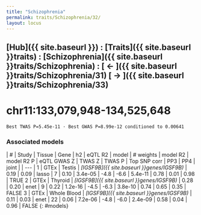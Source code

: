 ```yaml
---
title: "Schizophrenia"
permalink: traits/Schizophrenia/32/ 
layout: locus
---
```


## [Hub]({{ site.baseurl }}) : [Traits]({{ site.baseurl }}traits) : [Schizophrenia]({{ site.baseurl }}traits/Schizophrenia) :  [ ← ]({{ site.baseurl }}traits/Schizophrenia/31)  [ → ]({{ site.baseurl }}traits/Schizophrenia/33)

# chr11:133,079,948-134,525,648

`Best TWAS P=5.45e-11 · Best GWAS P=8.99e-12 conditioned to 0.00641`

<script>
Plotly.d3.csv("../32.cond.csv", function(data){ processData(data) } );
</script><div id="graph"></div>

### Associated models

| # | Study | Tissue | Gene | h2 | eQTL R2 | model | # weights | model R2 | model R2 P | eQTL GWAS Z | TWAS Z | TWAS P | Top SNP corr | PP3 | PP4 | joint |
| --- |
1 | GTEx | Testis | *[IGSF9B]({{ site.baseurl }}genes/IGSF9B)* | 0.19 | 0.09 | lasso |  7 | 0.10 | 3.4e-05 | -4.8 | -6.6 | 5.4e-11 | 0.78 | 0.01 | 0.98 |  TRUE
2 | GTEx | Thyroid | *[IGSF9B]({{ site.baseurl }}genes/IGSF9B)* | 0.28 | 0.20 | enet |  9 | 0.22 | 1.2e-16 | -4.5 | -6.3 | 3.8e-10 | 0.74 | 0.65 | 0.35 | FALSE
3 | GTEx | Whole Blood | *[IGSF9B]({{ site.baseurl }}genes/IGSF9B)* | 0.11 | 0.03 | enet | 22 | 0.06 | 7.2e-06 | -4.8 | -6.0 | 2.4e-09 | 0.58 | 0.04 | 0.96 | FALSE
{: #models}

